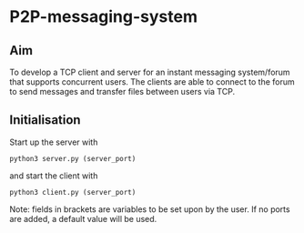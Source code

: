 # P2P-messaging-system

## Aim
To develop a TCP client and server for an instant messaging system/forum that supports concurrent users. The clients are able to connect to the forum to send messages and transfer files between users via TCP.

## Initialisation
Start up the server with
```
python3 server.py (server_port)
```
and start the client with
```
python3 client.py (server_port)
```
Note: fields in brackets are variables to be set upon by the user. If no ports are added, a default value will be used.

